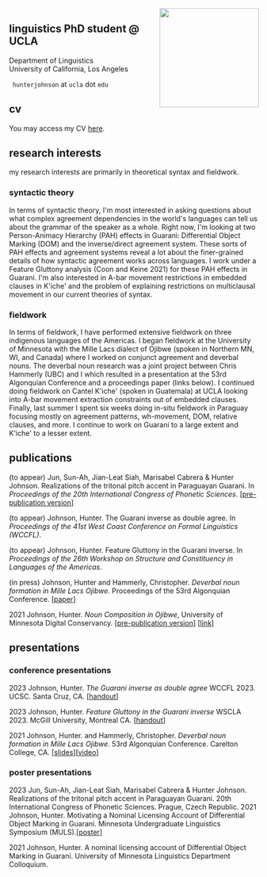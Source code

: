 <img align="right" src="/assets/hunter_circle.png" class="responsive" width="200" height="200"/>


<!--<img
  srcset="/assets/hunter_circle.png 10w, /assets/hunter_circle.png 10w"
  sizes="max-width: 10%;
         width:10%"
  src="/assets/hunter_circle.png"
/>-->

## linguistics PhD student @ UCLA

Department of Linguistics  
University of California, Los Angeles

`` hunterjohnson`` at ``ucla`` dot ``edu``

## cv

You may access my CV <a href="/assets/cv.pdf" target="_blank">here</a>.

## research interests

my research interests are primarily in theoretical syntax and fieldwork.

### syntactic theory
In terms of syntactic theory, I'm most interested in asking questions about what complex agreement dependencies in the world's languages can tell us about the grammar of the speaker as a whole. Right now, I'm looking at two Person-Animacy Hierarchy (PAH) effects in Guarani: Differential Object Marking (DOM) and the inverse/direct agreement system. These sorts of PAH effects and agreement systems reveal a lot about the finer-grained details of how syntactic agreement works across languages. I work under a Feature Gluttony analysis (Coon and Keine 2021) for these PAH effects in Guarani. I'm also interested in A-bar movement restrictions in embedded clauses in K'iche' and the problem of explaining restrictions on multiclausal movement in our current theories of syntax.

### fieldwork
In terms of fieldwork, I have performed extensive fieldwork on three indigenous languages of the Americas. I began fieldwork at the University of Minnesota with the Mille Lacs dialect of Ojibwe (spoken in Northern MN, WI, and Canada) where I worked on conjunct agreement and deverbal nouns. The deverbal noun research was a joint project between Chris Hammerly (UBC) and I which resulted in a presentation at the 53rd Algonquian Conference and a proceedings paper (links below). I continued doing fieldwork on Cantel K'iche' (spoken in Guatemala) at UCLA looking into A-bar movement extraction constraints out of embedded clauses. Finally, last summer I spent six weeks doing in-situ fieldwork in Paraguay focusing mostly on agreement patterns, wh-movement, DOM, relative clauses, and more. I continue to work on Guarani to a large extent and K'iche' to a lesser extent.

## publications

(to appear) Jun, Sun-Ah, Jian-Leat Siah, Marisabel Cabrera & Hunter Johnson. Realizations of the tritonal pitch accent in Paraguayan Guarani. In _Proceedings of the 20th International Congress of Phonetic Sciences_. [<a href="assets/icphs_guarani_2023.pdf" target="_blank">pre-publication version</a>]

(to appear) Johnson, Hunter. The Guarani inverse as double agree. In _Proceedings of the 41st West Coast Conference on Formal Linguistics (WCCFL)_.

(to appear) Johnson, Hunter. Feature Gluttony in the Guarani inverse. In _Proceedings of the 26th Workshop on Structure and Constituency in Languages of the Americas_.

(in press) Johnson, Hunter and Hammerly, Christopher. _Deverbal noun formation in Mille Lacs Ojibwe_. Proceedings of the 53rd Algonquian Conference. [<a href="/assets/deverbal_nouns_ojibwe.pdf" target="_blank">paper</a>]

2021 Johnson, Hunter. _Noun Composition in Ojibwe_, University of Minnesota Digital Conservancy. [<a href="/assets/nouns_ojibwe.pdf" target="_blank">pre-publication version</a>] [<a href="https://conservancy.umn.edu/handle/11299/220352" target="_blank">link</a>]

## presentations
### conference presentations
2023 Johnson, Hunter. _The Guarani inverse as double agree_ WCCFL 2023. UCSC. Santa Cruz, CA. [<a href="/assets/wccflguarani.pdf" target="_blank">handout</a>]

2023 Johnson, Hunter. _Feature Gluttony in the Guarani inverse_ WSCLA 2023. McGill University, Montreal CA. [<a href="/assets/wscla2023.pdf" target="_blank">handout</a>]

2021 Johnson, Hunter. and Hammerly, Christopher. _Deverbal noun formation in Mille Lacs Ojibwe_. 53rd Algonquian Conference. Carelton College, CA. [<a href="/assets/ac_53.pdf" target="_blank">slides</a>][<a href="https://algonquianconference.atlas-ling.ca/eng/conference/presentations/videos-of-presentations-ac53-2021/" target="_blank">video</a>]

### poster presentations
2023 Jun, Sun-Ah, Jian-Leat Siah, Marisabel Cabrera & Hunter Johnson. Realizations of the tritonal pitch accent in Paraguayan Guarani. 20th International Congress of Phonetic Sciences. Prague, Czech Republic.
2021 Johnson, Hunter. Motivating a Nominal Licensing Account of Differential Object Marking in Guaraní. Minnesota Undergraduate Linguistics Symposium (MULS).[<a href="/assets/muls_2021_poster.pdf" target="_blank">poster</a>]

2021 Johnson, Hunter. A nominal licensing account of Differential Object Marking in Guaraní. University of Minnesota Linguistics Department Colloquium.
